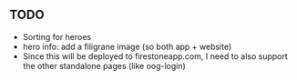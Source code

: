 ## TODO

- Sorting for heroes
- hero info: add a filigrane image (so both app + website)
- Since this will be deployed to firestoneapp.com, I need to also support the other standalone pages (like oog-login)
